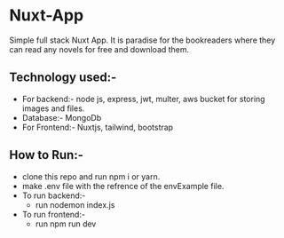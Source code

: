 # Nuxt-App

Simple full stack Nuxt App. It is paradise for the bookreaders where they can read any novels for free and download them.

## Technology used:-
  * For backend:- node js, express, jwt, multer, aws bucket for storing images and files.
  * Database:- MongoDb
  * For Frontend:- Nuxtjs, tailwind, bootstrap

## How to Run:-
  * clone this repo and run npm i or yarn.
  * make .env file with the refrence of the envExample file.
  * To run backend:-
      * run nodemon index.js
  * To run frontend:-
      * run npm run dev
